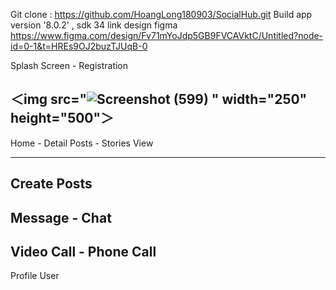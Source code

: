 Git clone : https://github.com/HoangLong180903/SocialHub.git
Build app version '8.0.2' , sdk 34
link design figma https://www.figma.com/design/Fv71mYoJdp5GB9FVCAVktC/Untitled?node-id=0-1&t=HREs9OJ2buzTJUqB-0

Splash Screen - Registration

＜img src="![Screenshot (599)](https://github.com/HoangLong180903/SocialHub/assets/118257963/432c2c5b-650e-4b9f-b752-65bab5b99c3a)
" width="250" height="500"＞
-------------------------------------------------------
Home - Detail Posts - Stories View

-------------------------------------------------------
Create Posts
-------------------------------------------------------
Message - Chat
-------------------------------------------------------
Video Call - Phone Call 
-------------------------------------------------------
Profile User







